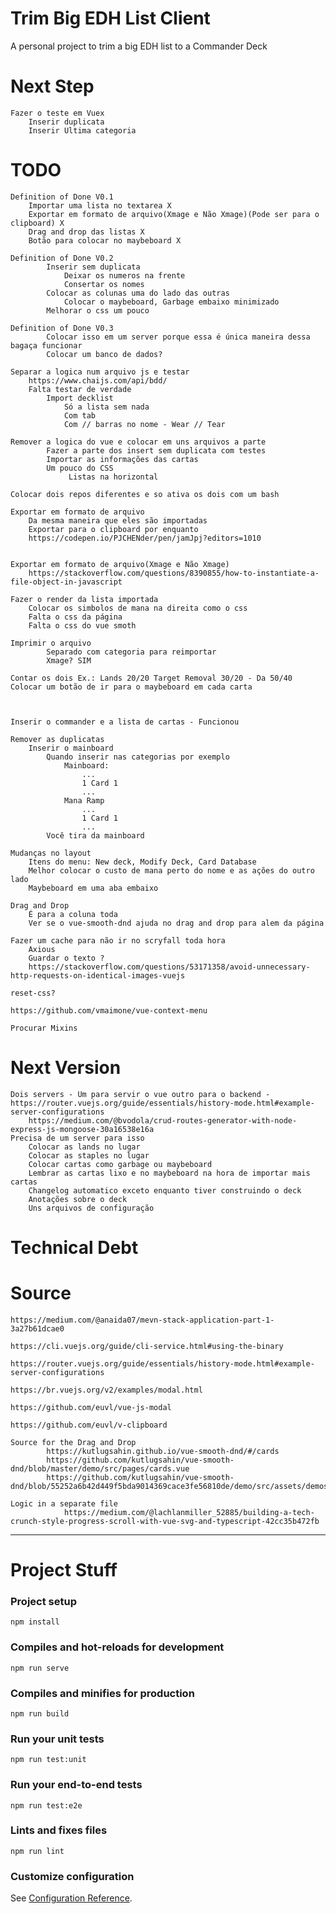 # Trim Big EDH List Client
A personal project to trim a big EDH list to a Commander Deck

# Next Step
	Fazer o teste em Vuex
		Inserir duplicata
		Inserir Ultima categoria

# TODO
	Definition of Done V0.1
		Importar uma lista no textarea X
		Exportar em formato de arquivo(Xmage e Não Xmage)(Pode ser para o clipboard) X
		Drag and drop das listas X
		Botão para colocar no maybeboard X

	Definition of Done V0.2
			Inserir sem duplicata
				Deixar os numeros na frente
				Consertar os nomes
			Colocar as colunas uma do lado das outras 	
				Colocar o maybeboard, Garbage embaixo minimizado
			Melhorar o css um pouco

	Definition of Done V0.3
			Colocar isso em um server porque essa é única maneira dessa bagaça funcionar					
			Colocar um banco de dados?

	Separar a logica num arquivo js e testar
		https://www.chaijs.com/api/bdd/
		Falta testar de verdade
			Import decklist
				Só a lista sem nada
				Com tab
				Com // barras no nome - Wear // Tear

	Remover a logica do vue e colocar em uns arquivos a parte
			Fazer a parte dos insert sem duplicata com testes
			Importar as informações das cartas
			Um pouco do CSS
			     Listas na horizontal

	Colocar dois repos diferentes e so ativa os dois com um bash

	Exportar em formato de arquivo
		Da mesma maneira que eles são importadas
		Exportar para o clipboard por enquanto
		https://codepen.io/PJCHENder/pen/jamJpj?editors=1010


	Exportar em formato de arquivo(Xmage e Não Xmage)
		https://stackoverflow.com/questions/8390855/how-to-instantiate-a-file-object-in-javascript

	Fazer o render da lista importada
		Colocar os simbolos de mana na direita como o css
		Falta o css da página
		Falta o css	do vue smoth

	Imprimir o arquivo 	
			Separado com categoria para reimportar
			Xmage? SIM

	Contar os dois Ex.: Lands 20/20 Target Removal 30/20 - Da 50/40
	Colocar um botão de ir para o maybeboard em cada carta



	Inserir o commander e a lista de cartas - Funcionou

	Remover as duplicatas
		Inserir o mainboard
			Quando inserir nas categorias por exemplo
				Mainboard:
					...
					1 Card 1
					...
				Mana Ramp
					...
					1 Card 1
					...
			Você tira da mainboard		

	Mudanças no layout
		Itens do menu: New deck, Modify Deck, Card Database  
		Melhor colocar o custo de mana perto do nome e as ações do outro lado
		Maybeboard em uma aba embaixo

	Drag and Drop
		É para a coluna toda
		Ver se o vue-smooth-dnd ajuda no drag and drop para alem da página

	Fazer um cache para não ir no scryfall toda hora
		Axious
		Guardar o texto ?
		https://stackoverflow.com/questions/53171358/avoid-unnecessary-http-requests-on-identical-images-vuejs

	reset-css?

	https://github.com/vmaimone/vue-context-menu

	Procurar Mixins


# Next Version
	Dois servers - Um para servir o vue outro para o backend - https://router.vuejs.org/guide/essentials/history-mode.html#example-server-configurations
		https://medium.com/@bvodola/crud-routes-generator-with-node-express-js-mongoose-30a16538e16a
	Precisa de um server para isso 	
		Colocar as lands no lugar
		Colocar as staples no lugar
		Colocar cartas como garbage ou maybeboard
		Lembrar as cartas lixo e no maybeboard na hora de importar mais cartas
		Changelog automatico exceto enquanto tiver construindo o deck
		Anotações sobre o deck
		Uns arquivos de configuração

# Technical Debt


# Source
	https://medium.com/@anaida07/mevn-stack-application-part-1-3a27b61dcae0

	https://cli.vuejs.org/guide/cli-service.html#using-the-binary

	https://router.vuejs.org/guide/essentials/history-mode.html#example-server-configurations

	https://br.vuejs.org/v2/examples/modal.html

	https://github.com/euvl/vue-js-modal

	https://github.com/euvl/v-clipboard

	Source for the Drag and Drop
			https://kutlugsahin.github.io/vue-smooth-dnd/#/cards
			https://github.com/kutlugsahin/vue-smooth-dnd/blob/master/demo/src/pages/cards.vue
			https://github.com/kutlugsahin/vue-smooth-dnd/blob/55252a6b42d449f5bda9014369cace3fe56810de/demo/src/assets/demos.css

	Logic in a separate file
				https://medium.com/@lachlanmiller_52885/building-a-tech-crunch-style-progress-scroll-with-vue-svg-and-typescript-42cc35b472fb

----

# Project Stuff

### Project setup
```
npm install
```

### Compiles and hot-reloads for development
```
npm run serve
```

### Compiles and minifies for production
```
npm run build
```

### Run your unit tests
```
npm run test:unit
```

### Run your end-to-end tests
```
npm run test:e2e
```

### Lints and fixes files
```
npm run lint
```

### Customize configuration
See [Configuration Reference](https://cli.vuejs.org/config/).
